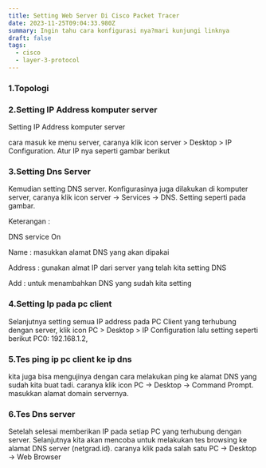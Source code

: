 ```yaml
---
title: Setting Web Server Di Cisco Packet Tracer
date: 2023-11-25T09:04:33.980Z
summary: Ingin tahu cara konfigurasi nya?mari kunjungi linknya
draft: false
tags:
  - cisco
  - layer-3-protocol
---
```

### 1.Topologi

### 2.Setting IP Address komputer server 

Setting IP Address komputer server 

cara masuk ke menu server, caranya klik icon server > Desktop > IP Configuration. Atur IP nya seperti gambar berikut

### 3.Setting Dns Server

Kemudian setting DNS server. Konfigurasinya juga dilakukan di komputer server, caranya klik icon server → Services → DNS. Setting seperti pada gambar.







 



Keterangan :



DNS service On

Name : masukkan alamat DNS yang akan dipakai

Address : gunakan almat IP dari server yang telah kita setting DNS

Add : untuk menambahkan DNS yang sudah kita setting

### 4.Setting Ip pada pc client

Selanjutnya setting semua IP address pada PC Client yang terhubung dengan server, klik icon PC > Desktop > IP Configuration lalu setting seperti berikut PC0: 192.168.1.2,

### 5.Tes ping ip pc client ke ip dns

kita juga bisa mengujinya dengan cara melakukan ping ke alamat DNS yang sudah kita buat tadi. caranya klik icon PC → Desktop → Command Prompt. masukkan alamat domain servernya.

### 6.Tes Dns server

Setelah selesai memberikan IP pada setiap PC yang terhubung dengan server. Selanjutnya kita akan mencoba untuk melakukan tes browsing ke alamat DNS server (netgrad.id). caranya klik pada salah satu PC → Desktop → Web Browser